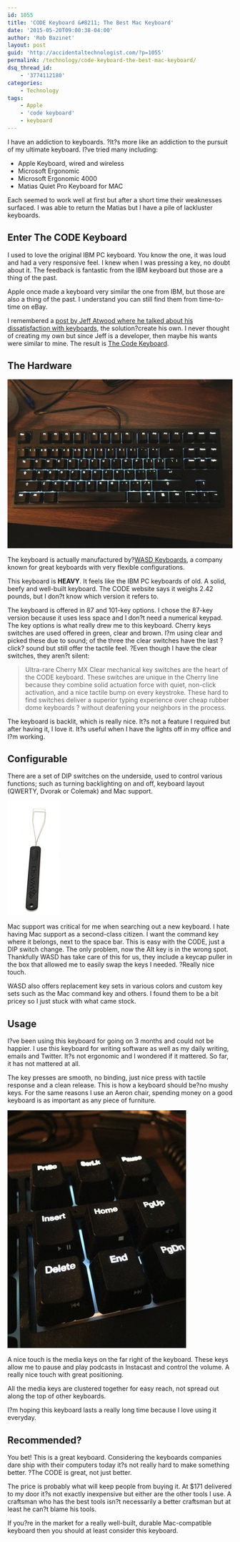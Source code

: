 ```yaml
---
id: 1055
title: 'CODE Keyboard &#8211; The Best Mac Keyboard'
date: '2015-05-20T09:00:38-04:00'
author: 'Rob Bazinet'
layout: post
guid: 'http://accidentaltechnologist.com/?p=1055'
permalink: /technology/code-keyboard-the-best-mac-keyboard/
dsq_thread_id:
    - '3774112180'
categories:
    - Technology
tags:
    - Apple
    - 'code keyboard'
    - keyboard
---
```


I have an addiction to keyboards. ?It?s more like an addiction to the pursuit of my ultimate keyboard. I?ve tried many including:

- Apple Keyboard, wired and wireless
- Microsoft Ergonomic
- Microsoft Ergonomic 4000
- Matias Quiet Pro Keyboard for MAC

Each seemed to work well at first but after a short time their weaknesses surfaced. I was able to return the Matias but I have a pile of lackluster keyboards.

## Enter The CODE Keyboard

I used to love the original IBM PC keyboard. You know the one, it was loud and had a very responsive feel. I knew when I was pressing a key, no doubt about it. The feedback is fantastic from the IBM keyboard but those are a thing of the past.

Apple once made a keyboard very similar the one from IBM, but those are also a thing of the past. I understand you can still find them from time-to-time on eBay.

I remembered a [post by Jeff Atwood where he talked about his dissatisfaction with keyboards](http://blog.codinghorror.com/the-code-keyboard/), the solution?create his own. I never thought of creating my own but since Jeff is a developer, then maybe his wants were similar to mine. The result is [The Code Keyboard](https://codekeyboards.com/).

## The Hardware

![code keyboard](/assets/img/2015/05/IMG_2669.jpg "IMG_2669.jpg")

The keyboard is actually manufactured by?[WASD Keyboards](http://www.wasdkeyboards.com/), a company known for great keyboards with very flexible configurations.

This keyboard is **HEAVY**. It feels like the IBM PC keyboards of old. A solid, beefy and well-built keyboard. The CODE website says it weighs 2.42 pounds, but I don?t know which version it refers to.

The keyboard is offered in 87 and 101-key options. I chose the 87-key version because it uses less space and I don?t need a numerical keypad. The key options is what really drew me to this keyboard. Cherry keys switches are used offered in green, clear and brown. I?m using clear and picked these due to sound; of the three the clear switches have the last ?click? sound but still offer the tactile feel. ?Even though I have the clear switches, they aren?t silent:

> Ultra-rare Cherry MX Clear mechanical key switches are the heart of the CODE keyboard. These switches are unique in the Cherry line because they combine solid actuation force with quiet, non-click activation, and a nice tactile bump on every keystroke. These hard to find switches deliver a superior typing experience over cheap rubber dome keyboards ? without deafening your neighbors in the process.

The keyboard is backlit, which is really nice. It?s not a feature I required but after having it, I love it. It?s useful when I have the lights off in my office and I?m working.

## Configurable

There are a set of DIP switches on the underside, used to control various functions; such as turning backlighting on and off, keyboard layout (QWERTY, Dvorak or Colemak) and Mac support.

![Keytool](/assets/img/2015/05/keytool.jpg "keytool.jpg")

Mac support was critical for me when searching out a new keyboard. I hate having Mac support as a second-class citizen. I want the command key where it belongs, next to the space bar. This is easy with the CODE, just a DIP switch change. The only problem, now the Alt key is in the wrong spot. Thankfully WASD has take care of this for us, they include a keycap puller in the box that allowed me to easily swap the keys I needed. ?Really nice touch.

WASD also offers replacement key sets in various colors and custom key sets such as the Mac command key and others. I found them to be a bit pricey so I just stuck with what came stock.

## Usage

I?ve been using this keyboard for going on 3 months and could not be happier. I use this keyboard for writing software as well as my daily writing, emails and Twitter. It?s not ergonomic and I wondered if it mattered. So far, it has not mattered at all.

The key presses are smooth, no binding, just nice press with tactile response and a clean release. This is how a keyboard should be?no mushy keys. For the same reasons I use an Aeron chair, spending money on a good keyboard is as important as any piece of furniture.

![IMG 2671](/assets/img/2015/05/IMG_2671.jpg "IMG_2671.jpg")

A nice touch is the media keys on the far right of the keyboard. These keys allow me to pause and play podcasts in Instacast and control the volume. A really nice touch with great positioning.

All the media keys are clustered together for easy reach, not spread out along the top of other keyboards.

I?m hoping this keyboard lasts a really long time because I love using it everyday.

## Recommended?

You bet! This is a great keyboard. Considering the keyboards companies dare ship with their computers today it?s not really hard to make something better. ?The CODE is great, not just better.

The price is probably what will keep people from buying it. At $171 delivered to my door it?s not exactly inexpensive but either are the other tools I use. A craftsman who has the best tools isn?t necessarily a better craftsman but at least he can?t blame his tools.

If you?re in the market for a really well-built, durable Mac-compatible keyboard then you should at least consider this keyboard.